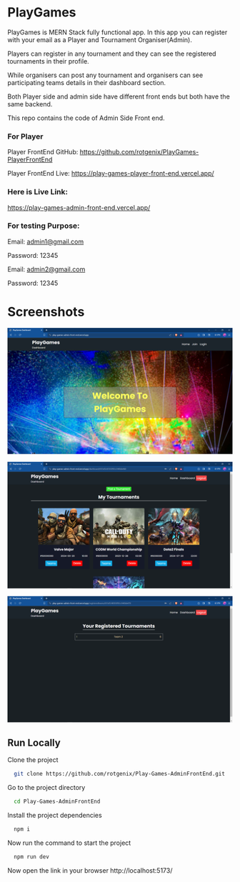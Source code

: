 
# PlayGames
PlayGames is MERN Stack fully functional app. In this app you can register with your email as a Player and Tournament Organiser(Admin).

Players can register in any tournament and they can see the registered tournaments in their profile.

While organisers can post any tournament and organisers can see participating teams details in their dashboard section.

Both Player side and admin side have different front ends but both have the same backend.

This repo contains the code of Admin Side Front end.

### For Player

Player FrontEnd GitHub: https://github.com/rotgenix/PlayGames-PlayerFrontEnd

Player FrontEnd Live: https://play-games-player-front-end.vercel.app/

### Here is Live Link:

https://play-games-admin-front-end.vercel.app/

### For testing Purpose:

Email: admin1@gmail.com

Password: 12345

Email: admin2@gmail.com

Password: 12345

# Screenshots

![App Screenshot](https://raw.githubusercontent.com/rotgenix/Play-Games-AdminFrontEnd/main/Screenshots/Screenshot%20(780).png)



![App Screenshot](https://raw.githubusercontent.com/rotgenix/Play-Games-AdminFrontEnd/main/Screenshots/Screenshot%20(781).png)



![App Screenshot](https://raw.githubusercontent.com/rotgenix/Play-Games-AdminFrontEnd/main/Screenshots/Screenshot%20(782).png)



## Run Locally

Clone the project

```bash
  git clone https://github.com/rotgenix/Play-Games-AdminFrontEnd.git
```

Go to the project directory

```bash
  cd Play-Games-AdminFrontEnd
```
Install the project dependencies

```bash
  npm i
```
Now run the command to start the project

```bash
  npm run dev
```

Now open the link in your browser http://localhost:5173/
